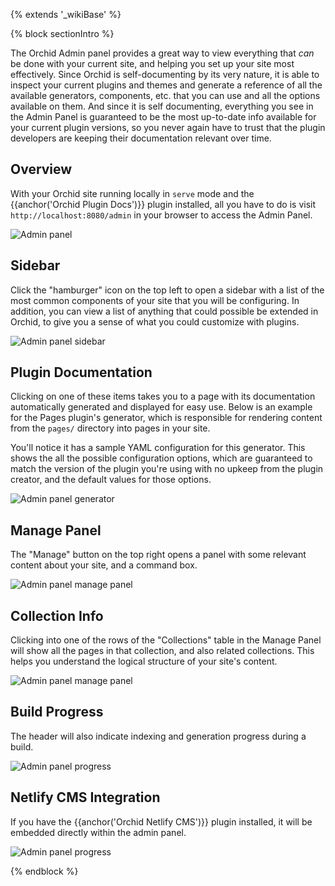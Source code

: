 ---
---

{% extends '_wikiBase' %}

{% block sectionIntro %}

The Orchid Admin panel provides a great way to view everything that _can_ be done with your current site, and helping 
you set up your site most effectively. Since Orchid is self-documenting by its very nature, it is able to inspect your 
current plugins and themes and generate a reference of all the available generators, components, etc. that you can use 
and all the options available on them. And since it is self documenting, everything you see in the Admin Panel is 
guaranteed to be the most up-to-date info available for your current plugin versions, so you never again have to trust 
that the plugin developers are keeping their documentation relevant over time.

## Overview

With your Orchid site running locally in `serve` mode and the {{anchor('Orchid Plugin Docs')}} plugin installed, all you 
have to do is visit `http://localhost:8080/admin` in your browser to access the Admin Panel. 

![Admin panel]({{site.baseUrl}}/assets/media/admin.png)

## Sidebar

Click the "hamburger" icon on the top left to open a sidebar with a list of the most common components of your site that 
you will be configuring. In addition, you can view a list of anything that could possible be extended in Orchid, to give
you a sense of what you could customize with plugins. 

![Admin panel sidebar]({{site.baseUrl}}/assets/media/admin-sidebar.png)

## Plugin Documentation

Clicking on one of these items takes you to a page with its documentation automatically generated and displayed for easy
use. Below is an example for the Pages plugin's generator, which is responsible for rendering content from the `pages/`
directory into pages in your site.

You'll notice it has a sample YAML configuration for this generator. This shows the all the possible configuration 
options, which are guaranteed to match the version of the plugin you're using with no upkeep from the plugin creator, 
and the default values for those options. 

![Admin panel generator]({{site.baseUrl}}/assets/media/admin-generator.png) 

## Manage Panel

The "Manage" button on the top right opens a panel with some relevant content about your site, and a command box. 

![Admin panel manage panel]({{site.baseUrl}}/assets/media/admin-manage.png)

## Collection Info

Clicking into one of the rows of the "Collections" table in the Manage Panel will show all the pages in that collection, 
and also related collections. This helps you understand the logical structure of your site's content.

![Admin panel manage panel]({{site.baseUrl}}/assets/media/admin-collection.png)

## Build Progress

The header will also indicate indexing and generation progress during a build.

![Admin panel progress]({{site.baseUrl}}/assets/media/admin-progress.png)

## Netlify CMS Integration

If you have the {{anchor('Orchid Netlify CMS')}} plugin installed, it will be embedded directly within the admin panel.

![Admin panel progress]({{site.baseUrl}}/assets/media/admin-netlify-cms.png)

{% endblock %}